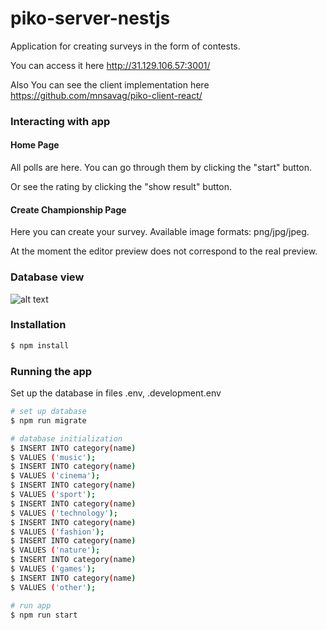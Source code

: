 # piko-server-nestjs

Application for creating surveys in the form of contests.

You can access it here http://31.129.106.57:3001/

Also You can see the client implementation here https://github.com/mnsavag/piko-client-react/

### Interacting with app

#### Home Page

All polls are here. You can go through them by clicking the "start" button.

Or see the rating by clicking the "show result" button.

#### Create Championship Page

Here you can create your survey. Available image formats: png/jpg/jpeg.

At the moment the editor preview does not correspond to the real preview.
​
### Database view

![alt text](https://github.com/mnsavag/markdown-files/blob/master/piko/piko-db.png?raw=true)

### Installation

```bash
$ npm install
```

### Running the app

Set up the database in files .env, .development.env

```bash
# set up database
$ npm run migrate
```

```bash
# database initialization
$ INSERT INTO category(name)
$ VALUES ('music');
$ INSERT INTO category(name)
$ VALUES ('cinema');
$ INSERT INTO category(name)
$ VALUES ('sport');
$ INSERT INTO category(name)
$ VALUES ('technology');
$ INSERT INTO category(name)
$ VALUES ('fashion');
$ INSERT INTO category(name)
$ VALUES ('nature');
$ INSERT INTO category(name)
$ VALUES ('games');
$ INSERT INTO category(name)
$ VALUES ('other');
```

```bash
# run app
$ npm run start
```
